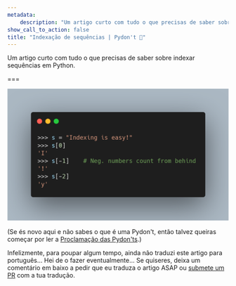 ```yaml
---
metadata:
    description: "Um artigo curto com tudo o que precisas de saber sobre indexar sequências em Python."
show_call_to_action: false
title: "Indexação de sequências | Pydon't 🐍"
---
```


Um artigo curto com tudo o que precisas de saber sobre indexar sequências em Python.

===

![](thumbnail.png)

(Se és novo aqui e não sabes o que é uma Pydon't, então talvez queiras começar por
ler a [Proclamação das Pydon'ts][manifesto].)

Infelizmente, para poupar algum tempo, ainda não traduzi este artigo para português...
Hei de o fazer eventualmente...
Se quiseres, deixa um comentário em baixo a pedir que eu traduza o artigo ASAP ou [submete um PR][pr] com a tua tradução.


[pr]: https://github.com/mathspp/mathspp/blob/master/pages/02.blog/04.pydonts/sequence-indexing/item.pt.md
[subscribe]: https://mathspp.com/subscribe
[manifesto]: /blog/pydonts/pydont-manifesto

